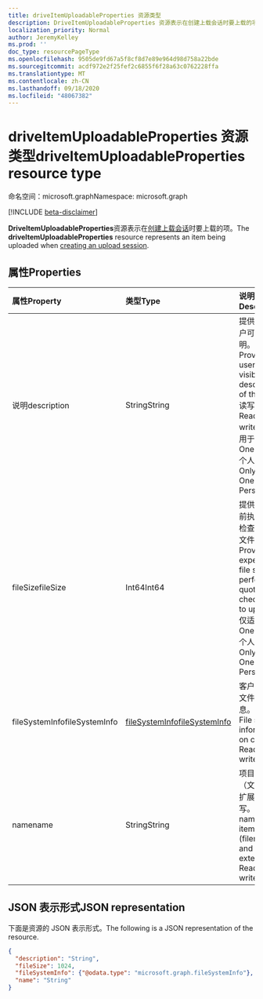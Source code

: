 ```yaml
---
title: driveItemUploadableProperties 资源类型
description: DriveItemUploadableProperties 资源表示在创建上载会话时要上载的项。
localization_priority: Normal
author: JeremyKelley
ms.prod: ''
doc_type: resourcePageType
ms.openlocfilehash: 9505de9fd67a5f8cf8d7e89e964d98d758a22bde
ms.sourcegitcommit: acdf972e2f25fef2c6855f6f28a63c0762228ffa
ms.translationtype: MT
ms.contentlocale: zh-CN
ms.lasthandoff: 09/18/2020
ms.locfileid: "48067382"
---
```

# <a name="driveitemuploadableproperties-resource-type"></a><span data-ttu-id="7ed5d-103">driveItemUploadableProperties 资源类型</span><span class="sxs-lookup"><span data-stu-id="7ed5d-103">driveItemUploadableProperties resource type</span></span>

<span data-ttu-id="7ed5d-104">命名空间：microsoft.graph</span><span class="sxs-lookup"><span data-stu-id="7ed5d-104">Namespace: microsoft.graph</span></span>

[!INCLUDE [beta-disclaimer](../../includes/beta-disclaimer.md)]

<span data-ttu-id="7ed5d-105">**DriveItemUploadableProperties**资源表示在[创建上载会话](../api/driveitem-createuploadsession.md)时要上载的项。</span><span class="sxs-lookup"><span data-stu-id="7ed5d-105">The **driveItemUploadableProperties** resource represents an item being uploaded when [creating an upload session](../api/driveitem-createuploadsession.md).</span></span>

## <a name="properties"></a><span data-ttu-id="7ed5d-106">属性</span><span class="sxs-lookup"><span data-stu-id="7ed5d-106">Properties</span></span>

| <span data-ttu-id="7ed5d-107">属性</span><span class="sxs-lookup"><span data-stu-id="7ed5d-107">Property</span></span>     | <span data-ttu-id="7ed5d-108">类型</span><span class="sxs-lookup"><span data-stu-id="7ed5d-108">Type</span></span>                              | <span data-ttu-id="7ed5d-109">说明</span><span class="sxs-lookup"><span data-stu-id="7ed5d-109">Description</span></span>                                                                                         |
|:-------------|:----------------------------------|:----------------------------------------------------------------------------------------------------|
|<span data-ttu-id="7ed5d-110">说明</span><span class="sxs-lookup"><span data-stu-id="7ed5d-110">description</span></span>   |<span data-ttu-id="7ed5d-111">String</span><span class="sxs-lookup"><span data-stu-id="7ed5d-111">String</span></span>                             | <span data-ttu-id="7ed5d-112">提供项的用户可见的说明。</span><span class="sxs-lookup"><span data-stu-id="7ed5d-112">Provides a user-visible description of the item.</span></span> <span data-ttu-id="7ed5d-113">读写。</span><span class="sxs-lookup"><span data-stu-id="7ed5d-113">Read-write.</span></span> <span data-ttu-id="7ed5d-114">仅适用于 OneDrive 个人版。</span><span class="sxs-lookup"><span data-stu-id="7ed5d-114">Only on OneDrive Personal.</span></span>             |
|<span data-ttu-id="7ed5d-115">fileSize</span><span class="sxs-lookup"><span data-stu-id="7ed5d-115">fileSize</span></span>      |<span data-ttu-id="7ed5d-116">Int64</span><span class="sxs-lookup"><span data-stu-id="7ed5d-116">Int64</span></span>                              | <span data-ttu-id="7ed5d-117">提供在上载前执行配额检查所需的文件大小。</span><span class="sxs-lookup"><span data-stu-id="7ed5d-117">Provides an expected file size to perform a quota check prior to upload.</span></span> <span data-ttu-id="7ed5d-118">仅适用于 OneDrive 个人版。</span><span class="sxs-lookup"><span data-stu-id="7ed5d-118">Only on OneDrive Personal.</span></span> |
|<span data-ttu-id="7ed5d-119">fileSystemInfo</span><span class="sxs-lookup"><span data-stu-id="7ed5d-119">fileSystemInfo</span></span>|[<span data-ttu-id="7ed5d-120">fileSystemInfo</span><span class="sxs-lookup"><span data-stu-id="7ed5d-120">fileSystemInfo</span></span>](filesysteminfo.md)| <span data-ttu-id="7ed5d-p103">客户端上的文件系统信息。读写。</span><span class="sxs-lookup"><span data-stu-id="7ed5d-p103">File system information on client. Read-write.</span></span>                                                      |
|<span data-ttu-id="7ed5d-123">name</span><span class="sxs-lookup"><span data-stu-id="7ed5d-123">name</span></span>          |<span data-ttu-id="7ed5d-124">String</span><span class="sxs-lookup"><span data-stu-id="7ed5d-124">String</span></span>                             | <span data-ttu-id="7ed5d-p104">项目名称（文件名和扩展名）。读写。</span><span class="sxs-lookup"><span data-stu-id="7ed5d-p104">The name of the item (filename and extension). Read-write.</span></span>                                          |

## <a name="json-representation"></a><span data-ttu-id="7ed5d-127">JSON 表示形式</span><span class="sxs-lookup"><span data-stu-id="7ed5d-127">JSON representation</span></span>

<span data-ttu-id="7ed5d-128">下面是资源的 JSON 表示形式。</span><span class="sxs-lookup"><span data-stu-id="7ed5d-128">The following is a JSON representation of the resource.</span></span>

<!-- {
  "blockType": "resource",
  "optionalProperties": [

  ],
  "@odata.type": "microsoft.graph.driveItemUploadableProperties",
  "baseType": null
}-->

```json
{
  "description": "String",
  "fileSize": 1024,
  "fileSystemInfo": {"@odata.type": "microsoft.graph.fileSystemInfo"},
  "name": "String"
}
```

<!-- uuid: 16cd6b66-4b1a-43a1-adaf-3a886856ed98
2019-02-04 14:57:30 UTC -->
<!-- {
  "type": "#page.annotation",
  "description": "driveItemUploadableProperties resource",
  "keywords": "driveItemUploadableProperties,createUploadSession",
  "section": "documentation",
  "tocPath": ""
}-->

